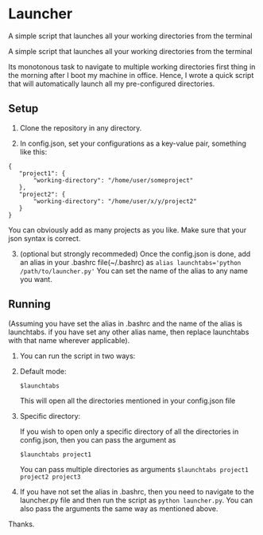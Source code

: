 # Launcher
 A simple script that launches all your working directories from the terminal

A simple script that launches all your working directories from the terminal

Its monotonous task to navigate to multiple working directories first thing in the morning after I boot my machine in office.
Hence, I wrote a quick script that will automatically launch all my pre-configured directories.

## Setup
1) Clone the repository in any directory.

2) In config.json, set your configurations as a key-value pair, something like this:
 
 ```
 {
	"project1": {
		"working-directory": "/home/user/someproject"
	},
	"project2": {
		"working-directory": "/home/user/x/y/project2"
	}
}
```
You can obviously add as many projects as you like. Make sure that your json syntax is correct.

3) (optional but strongly recommeded) Once the config.json is done, add an alias in your .bashrc file(~/.bashrc) as 
`alias launchtabs='python /path/to/launcher.py'`
You can set the name of the alias to any name you want.


## Running
(Assuming you have set the alias in .bashrc and the name of the alias is launchtabs. if you have set any other alias name, 
then replace launchtabs with that name wherever applicable).

1.  You can run the script in two ways:

   1.  Default mode:
   
        `$launchtabs`

        This will open all the directories mentioned in your config.json file
    
   2.  Specific directory:
   
        If you wish to open only a specific directory of all the directories in config.json, then you can pass the argument as
   
        `$launchtabs project1`
    
        You can pass multiple directories as arguments
      `$launchtabs project1 project2 project3`

2.  If you have not set the alias in .bashrc, then you need to navigate to the launcher.py file and then run the script as
`python launcher.py`. You can also pass the arguments the same way as mentioned above.

Thanks.

